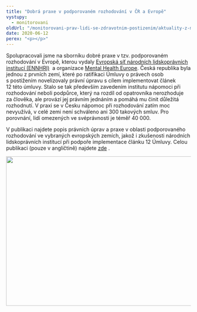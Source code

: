 ```yaml
---
title: "Dobrá praxe v podporovaném rozhodování v ČR a Evropě"
vystupy:
  - monitorovani
oldUrl: "/monitorovani-prav-lidi-se-zdravotnim-postizenim/aktuality-z-monitorovani/aktuality-z-monitorovani-2020/dobra-praxe-v-podporovanem-rozhodovani-v-cr-a-evrope/"
date: 2020-06-12
perex: "<p></p>"
---
```


<!-- imported from the old website -->

<p>Spolupracovali jsme na sborníku dobré praxe v tzv. podporovaném rozhodování v Evropě, kterou vydaly <a title="Otevření do nového okna" href="http://ennhri.org/" target="_blank">Evropská síť národních lidskoprávních institucí (ENNHRI)</a>  a organizace <a href="https://www.mhe-sme.org/" target="_blank">Mental Health Europe</a>. Česká republika byla jednou z prvních zemí, které po ratifikaci Úmluvy o právech osob s postižením novelizovaly právní úpravu s cílem implementovat článek 12 této úmluvy. Stalo se tak především zavedením institutu nápomoci při rozhodování neboli podpůrce, který na rozdíl od opatrovníka nerozhoduje za člověka, ale provází jej právním jednáním a pomáhá mu činit důležitá rozhodnutí. V praxi se v Česku nápomoc při rozhodování zatím moc nevyužívá, v celé zemi není schváleno ani 300 takových smluv. Pro porovnání, lidí omezených ve svéprávnosti je téměř 40 000.</p><p> V publikaci najdete popis právních úprav a praxe v oblasti podporovaného rozhodování ve vybraných evropských zemích, jakož i zkušenosti národních lidskoprávních institucí při podpoře implementace článku 12 Úmluvy. Celou publikaci (pouze v angličtině) najdete <a title="Otevření do nového okna" href="http://ennhri.org/news-and-blog/implementing-supported-decision-making-for-people-with-disabilities-new-report-shows-developments-in-europe-and-the-role-of-nhris/?fbclid=IwAR2W7XvMc4f2PTIDVIe7HEYTf7VCAJpCcE3vF57yjvEave2Y8y6QKUfTaAg" target="_blank">zde</a> . </p><p><img src="https://www.ochrance.cz/uploads/RTEmagicC_podporovane.jpg.jpg" width="635" height="407" alt="" /></p>
